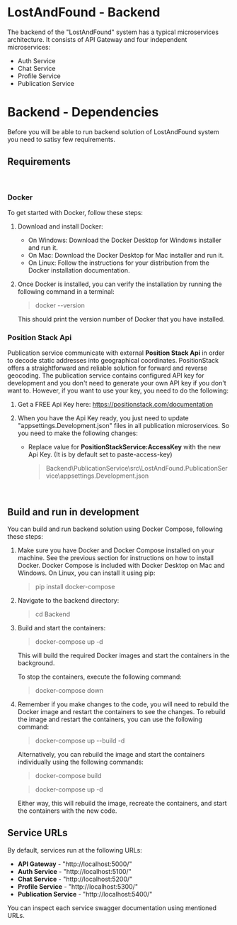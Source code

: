# LostAndFound - Backend
The backend of the "LostAndFound" system has a typical microservices architecture. It consists of API Gateway and four independent microservices: 
* Auth Service
* Chat Service
* Profile Service
* Publication Service


# Backend - Dependencies
Before you will be able to run backend solution of LostAndFound system you need to satisy few requirements.

## Requirements
<br />

### **Docker**
To get started with Docker, follow these steps:

1. Download and install Docker:
	* On Windows: Download the Docker Desktop for Windows installer and run it.
	* On Mac: Download the Docker Desktop for Mac installer and run it.
	* On Linux: Follow the instructions for your distribution from the Docker installation documentation.
	
2. Once Docker is installed, you can verify the installation by running the following command in a terminal:
	> docker --version

	This should print the version number of Docker that you have installed.

### **Position Stack Api**
Publication service communicate with external **Position Stack Api** in order to decode static addresses into geographical coordinates. PositionStack offers a straightforward and reliable solution for forward and reverse geocoding. The publication service contains configured API key for development and you don't need to generate your own API key if you don't want to. However, if you want to use your key, you need to do the following:


1. Get a FREE Api Key here:  https://positionstack.com/documentation

2. When you have the Api Key ready, you just need to update "appsettings.Development.json" files in all publication microservices. So you need to make the following changes:
	* Replace value for **PositionStackService:AccessKey** with the new Api Key. (It is by default set to paste-access-key)
		> Backend\PublicationService\src\LostAndFound.PublicationService\appsettings.Development.json

<br />

## Build and run in development
You can build and run backend solution using Docker Compose, following these steps:

1. Make sure you have Docker and Docker Compose installed on your machine. See the previous section for instructions on how to install Docker. Docker Compose is included with Docker Desktop on Mac and Windows. On Linux, you can install it using pip:
	> pip install docker-compose

2. Navigate to the backend directory:
	> cd Backend

3. Build and start the containers:
	> docker-compose up -d
	
	This will build the required Docker images and start the containers in the background.

	To stop the containers, execute the following command:
	> docker-compose down

4. Remember if you make changes to the code, you will need to rebuild the Docker image and restart the containers to see the changes.
To rebuild the image and restart the containers, you can use the following command:
	> docker-compose up --build -d

	Alternatively, you can rebuild the image and start the containers individually using the following commands:

	> docker-compose build
	
	> docker-compose up -d

	Either way, this will rebuild the image, recreate the containers, and start the containers with the new code.


## Service URLs
By default, services run at the following URLs:
* **API Gateway** - "http://localhost:5000/"
* **Auth Service** - "http://localhost:5100/"
* **Chat Service** - "http://localhost:5200/"
* **Profile Service** - "http://localhost:5300/"
* **Publication Service** - "http://localhost:5400/"

You can inspect each service swagger documentation using mentioned URLs.
